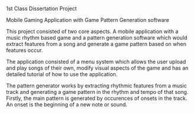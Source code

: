 1st Class Dissertation Project

Mobile Gaming Application with Game Pattern Generation software

This project consisted of two core aspects. A mobile application with a music rhythm based game and a pattern generation software which would extract features from a song and generate a game pattern based on when features occur.

The application consisted of a menu system which allows the user upload and play songs of their own, modify visual aspects of the game and has an detailed tutorial of how to use the application.

The pattern generator works by extracting rhythmic features from a music track and generating a game pattern in the rhythm and tempo of that song. Firstly, the main pattern is generated by occurences of onsets in the track. An onset is the beginning of a new note or sound.
